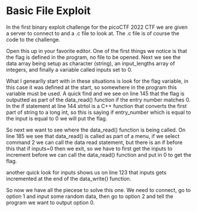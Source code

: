 # Basic File Exploit

In the first binary exploit challenge for the picoCTF 2022 CTF we are given a server to connect to and a .c file to look at. The .c file is of course the code to the challenge.

Open this up in your favorite editor. One of the first things we notice is that the flag is defined in the program, no file to be opened. Next we see the data array being setup as character (string), an input_lengths array of integers, and finally a variable called inputs set to 0.

What I genearlly start with in these situations is look for the flag variable, in this case it was defined at the start, so somewhere in the program this variable must be used. A quick find and we see on line 145 that the flag is outputted as part of the data_read() function if the entry number matches 0. In the if statement at line 144 strtol is a C++ function that converts the first part of string to a long int, so this is saying if entry_number which is equal to the input is equal to 0 we will put the flag. 

So next we want to see where the data_read() function is being called. On line 185 we see that data_read() is called as part of a menu, if we select command 2 we can call the data read statement, but there is an if before this that if inputs=0 then we exit, so we have to first get the inputs to increment before we can call the data_read() function and put in 0 to get the flag. 

another quick look for inputs shows us on line 123 that inputs gets incremented at the end of the data_write() function. 

So now we have all the piecese to solve this one. We need to connect, go to option 1 and input some random data, then go to option 2 and tell the program we want to output option 0.
